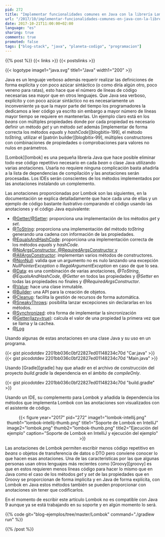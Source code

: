 ```yaml
---
pid: 272
title: "Implementar funcionalidades comunes en Java con la librería Lombok"
url: "/2017/10/implementar-funcionalidades-comunes-en-java-con-la-libreria-lombok/"
date: 2017-10-21T11:00:00+02:00
language: "es"
sharing: true
comments: true
promoted: false
tags: ["blog-stack", "java", "planeta-codigo", "programacion"]
---
```


{{% post %}}
{{< links >}}
{{< postslinks >}}

{{< logotype image1="java.svg" title1="Java" width1="200" >}}

Java es un lenguaje verboso además requerir realizar las definiciones de forma explícita y con poco azúcar sintáctico (o como diría algún otro, poco veneno para ratas), esto hace que el número de líneas de código necesarias sea mayor que en otros lenguajes. Que Java sea verboso, explícito y con poco azúcar sintáctico no es necesariamente un inconveniente ya que la mayor parte del tiempo los programadores la dedicamos a leer código ya escrito sin embargo a mayor número de líneas mayor tiempo se requiere en mantenerlas. Un ejemplo claro está en los _beans_ con múltiples propiedades donde por cada propiedad es necesario definir un método _get_ y un método _set_ además [implementar de forma correcta los métodos _equals_ y _hashCode_][blogbitix-199], el método _toString_, utilizar el [patrón builder][blogbitix-99], múltiples constructores con combinaciones de propiedades o comprobaciones para valores no nulos en parámetros.

[Lombok][lombok] es una pequeña librería Java que hace posible eliminar todo ese código repetitivo necesario en cada _bean_ o clase Java utilizando varias anotaciones. Usarla no requiere ninguna complicación basta añadirla a la lista de dependencias de compilación y las anotaciones serán procesadas. Los IDEs serán conscientes de los métodos implementados por las anotaciones instalando un complemento.

Las anotaciones proporcionadas por Lombok son las siguientes, en la documentación se explica detalladamente que hace cada una de ellas y un ejemplo de código bastante ilustrativo comparando el código usando las anotaciones y el código Java equivalente:

* [@Getter/@Setter](https://projectlombok.org/features/GetterSetter): proporciona una implementación de los métodos _get_ y _set_.
* [@ToString](https://projectlombok.org/features/ToString): proporciona una implementación del método _toString_ generando una cadena con información de las propiedades.
* [@EqualsAndHashCode](https://projectlombok.org/features/EqualsAndHashCode): proporciona una implementación correcta de los métodos _equals_ y _hashCode_.
* [@NoArgsConstructor, @RequiredArgsConstructor y @AllArgsConstructor](https://projectlombok.org/features/constructor): implementan varios métodos de constructores.
* [@NonNull](https://projectlombok.org/features/NonNull): valida que un argumento no es nulo lanzando una excepción _NullPointerException_ o _IllegalArgumentException_ en caso de que lo sea.
* [@Data](https://projectlombok.org/features/Data): es una combinación de varias anotaciones, _@ToString_, _@EqualsAndHashCode_, _@Getter_ en todos las propiedades y _@Setter_ en todas las propiedades no finales y _@RequiredArgsConstructor_.
* [@Value](https://projectlombok.org/features/Value): hace una clase inmutable.
* [@Builder](https://projectlombok.org/features/Builder): una API para la creación de objetos.
* [@Cleanup](https://projectlombok.org/features/Cleanup): facilita la gestión de recursos de forma automática.
* [@SneakyThrows](https://projectlombok.org/features/SneakyThrows): posibilita lanzar excepciones sin declararlas en los métodos.
* [@Synchronized](https://projectlombok.org/features/Synchronized): otra forma de implementar la sincronización
* [@Getter(lazy=true)](https://projectlombok.org/features/GetterLazy): calcula el valor de una propiedad la primera vez que se llama y la cachea.
* [@Log](https://projectlombok.org/features/log)

Usando algunas de estas anotaciones en una clase Java y su uso en un programa.

{{< gist picodotdev 2201bb036c0bf22827ed01148234c70d "Car.java" >}}
{{< gist picodotdev 2201bb036c0bf22827ed01148234c70d "Main.java" >}}

Usando [Gradle][gradle] hay que añadir en el archivo de construcción del proyecto _build.gradle_ la dependencia en el ámbito de _compileOnly_.

{{< gist picodotdev 2201bb036c0bf22827ed01148234c70d "build.gradle" >}}

Usando un IDE, su complemento para Lombok y añadida la dependencia los métodos que implementa Lombok con las anotaciones son visualizados con el asistente de código.

<div class="media" style="text-align: center;">
    {{< figure year="2017" pid="272"
        image1="lombok-intellij.png" thumb1="lombok-intellij-thumb.png" title1="Soporte de Lombok en IntelliJ"
        image2="lombok.png" thumb2="lombok-thumb.png" title2="Ejecución del ejemplo"
        caption="Soporte de Lombok en IntelliJ y ejecución del ejemplo" >}}
</div>

Las anotaciones de Lombok permiten escribir menos código repetitivo en _beans_ o objetos de transferencia de datos o DTO pero conviene conocer lo que hacen esas anotaciones. Una de las características por las que algunas personas usan otros lenguajes más recientes como [Groovy][groovy] es que en estos requieren menos líneas código para hacer lo mismo que en Java como el caso de los métodos _get_ y _set_ de las propiedades que en Groovy se proporcionan de forma implícita y en Java de forma explícita, con Lombok en Java estos métodos también se pueden proporcionar con anotaciones sin tener que codificarlos.

En el momento de escribir este artículo Lombok no es compatible con Java 9 aunque ya se está trabajando en su soporte y en algún momento lo será.

{{% code git="blog-ejemplos/tree/master/Lombok" command="./gradlew run" %}}

{{% /post %}}
